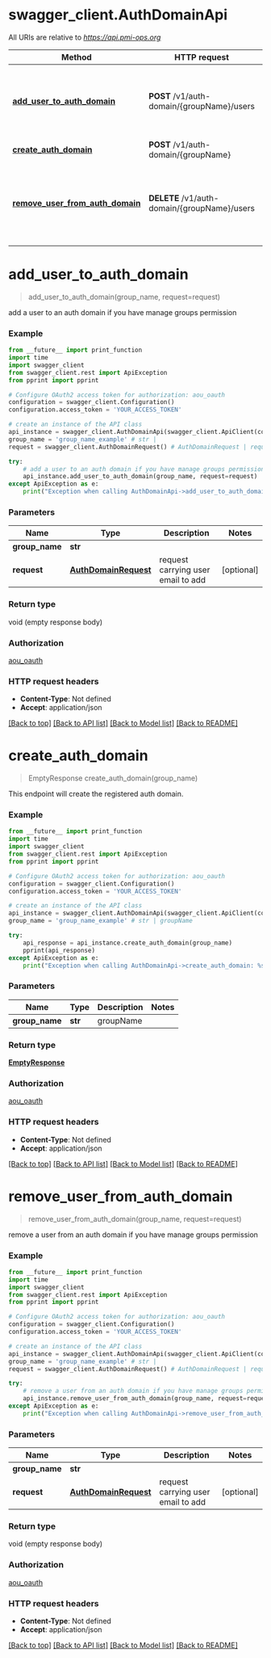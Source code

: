 # swagger_client.AuthDomainApi

All URIs are relative to *https://api.pmi-ops.org*

Method | HTTP request | Description
------------- | ------------- | -------------
[**add_user_to_auth_domain**](AuthDomainApi.md#add_user_to_auth_domain) | **POST** /v1/auth-domain/{groupName}/users | add a user to an auth domain if you have manage groups permission
[**create_auth_domain**](AuthDomainApi.md#create_auth_domain) | **POST** /v1/auth-domain/{groupName} | 
[**remove_user_from_auth_domain**](AuthDomainApi.md#remove_user_from_auth_domain) | **DELETE** /v1/auth-domain/{groupName}/users | remove a user from an auth domain if you have manage groups permission


# **add_user_to_auth_domain**
> add_user_to_auth_domain(group_name, request=request)

add a user to an auth domain if you have manage groups permission

### Example 
```python
from __future__ import print_function
import time
import swagger_client
from swagger_client.rest import ApiException
from pprint import pprint

# Configure OAuth2 access token for authorization: aou_oauth
configuration = swagger_client.Configuration()
configuration.access_token = 'YOUR_ACCESS_TOKEN'

# create an instance of the API class
api_instance = swagger_client.AuthDomainApi(swagger_client.ApiClient(configuration))
group_name = 'group_name_example' # str | 
request = swagger_client.AuthDomainRequest() # AuthDomainRequest | request carrying user email to add (optional)

try: 
    # add a user to an auth domain if you have manage groups permission
    api_instance.add_user_to_auth_domain(group_name, request=request)
except ApiException as e:
    print("Exception when calling AuthDomainApi->add_user_to_auth_domain: %s\n" % e)
```

### Parameters

Name | Type | Description  | Notes
------------- | ------------- | ------------- | -------------
 **group_name** | **str**|  | 
 **request** | [**AuthDomainRequest**](AuthDomainRequest.md)| request carrying user email to add | [optional] 

### Return type

void (empty response body)

### Authorization

[aou_oauth](../README.md#aou_oauth)

### HTTP request headers

 - **Content-Type**: Not defined
 - **Accept**: application/json

[[Back to top]](#) [[Back to API list]](../README.md#documentation-for-api-endpoints) [[Back to Model list]](../README.md#documentation-for-models) [[Back to README]](../README.md)

# **create_auth_domain**
> EmptyResponse create_auth_domain(group_name)



This endpoint will create the registered auth domain.

### Example 
```python
from __future__ import print_function
import time
import swagger_client
from swagger_client.rest import ApiException
from pprint import pprint

# Configure OAuth2 access token for authorization: aou_oauth
configuration = swagger_client.Configuration()
configuration.access_token = 'YOUR_ACCESS_TOKEN'

# create an instance of the API class
api_instance = swagger_client.AuthDomainApi(swagger_client.ApiClient(configuration))
group_name = 'group_name_example' # str | groupName

try: 
    api_response = api_instance.create_auth_domain(group_name)
    pprint(api_response)
except ApiException as e:
    print("Exception when calling AuthDomainApi->create_auth_domain: %s\n" % e)
```

### Parameters

Name | Type | Description  | Notes
------------- | ------------- | ------------- | -------------
 **group_name** | **str**| groupName | 

### Return type

[**EmptyResponse**](EmptyResponse.md)

### Authorization

[aou_oauth](../README.md#aou_oauth)

### HTTP request headers

 - **Content-Type**: Not defined
 - **Accept**: application/json

[[Back to top]](#) [[Back to API list]](../README.md#documentation-for-api-endpoints) [[Back to Model list]](../README.md#documentation-for-models) [[Back to README]](../README.md)

# **remove_user_from_auth_domain**
> remove_user_from_auth_domain(group_name, request=request)

remove a user from an auth domain if you have manage groups permission

### Example 
```python
from __future__ import print_function
import time
import swagger_client
from swagger_client.rest import ApiException
from pprint import pprint

# Configure OAuth2 access token for authorization: aou_oauth
configuration = swagger_client.Configuration()
configuration.access_token = 'YOUR_ACCESS_TOKEN'

# create an instance of the API class
api_instance = swagger_client.AuthDomainApi(swagger_client.ApiClient(configuration))
group_name = 'group_name_example' # str | 
request = swagger_client.AuthDomainRequest() # AuthDomainRequest | request carrying user email to add (optional)

try: 
    # remove a user from an auth domain if you have manage groups permission
    api_instance.remove_user_from_auth_domain(group_name, request=request)
except ApiException as e:
    print("Exception when calling AuthDomainApi->remove_user_from_auth_domain: %s\n" % e)
```

### Parameters

Name | Type | Description  | Notes
------------- | ------------- | ------------- | -------------
 **group_name** | **str**|  | 
 **request** | [**AuthDomainRequest**](AuthDomainRequest.md)| request carrying user email to add | [optional] 

### Return type

void (empty response body)

### Authorization

[aou_oauth](../README.md#aou_oauth)

### HTTP request headers

 - **Content-Type**: Not defined
 - **Accept**: application/json

[[Back to top]](#) [[Back to API list]](../README.md#documentation-for-api-endpoints) [[Back to Model list]](../README.md#documentation-for-models) [[Back to README]](../README.md)


